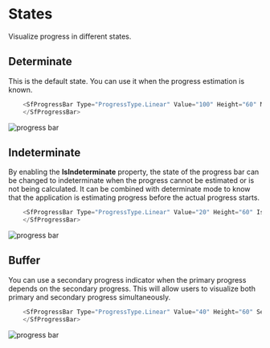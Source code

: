 # States

Visualize progress in different states.

## Determinate

<!-- markdownlint-disable MD033 -->

This is the default state. You can use it when the progress estimation is known.

```csharp
    <SfProgressBar Type="ProgressType.Linear" Value="100" Height="60" Minimum="0" Maximum="100">
    </SfProgressBar>
```

![progress bar](images/determinate.png)

## Indeterminate

By enabling the **IsIndeterminate** property, the state of the progress bar can be changed to indeterminate when the progress cannot be estimated or is not being calculated. It can be combined with determinate mode to know that the application is estimating progress before the actual progress starts.

```csharp
    <SfProgressBar Type="ProgressType.Linear" Value="20" Height="60" IsIndeterminate="true" Minimum="0" Maximum="100">
    </SfProgressBar>
```

![progress bar](images/indeterminate.png)

## Buffer

<!-- markdownlint-disable MD033 -->
You can use a secondary progress indicator when the primary progress depends on the secondary progress. This will allow users to visualize both primary and secondary progress simultaneously.

```csharp
    <SfProgressBar Type="ProgressType.Linear" Value="40" Height="60" SecondaryProgress="60" Minimum="0" Maximum="100">
    </SfProgressBar>
```

![progress bar](images/buffer.png)
